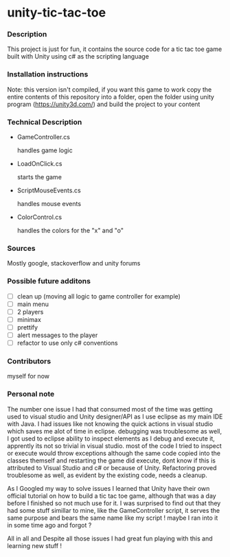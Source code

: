 # unity-tic-tac-toe
### Description
This project is just for fun,
it contains the source code for a tic tac toe game built with Unity using c# as the scripting language
### Installation instructions
Note: this version isn't compiled, if you want this game to work copy the entire contents of this repository into a folder,
open the folder using unity program (https://unity3d.com/) and build the project to your content
### Technical Description
- GameController.cs

    handles game logic
- LoadOnClick.cs

    starts the game
- ScriptMouseEvents.cs

    handles mouse events
- ColorControl.cs

    handles the colors for the "x" and "o"

### Sources
Mostly google, stackoverflow and unity forums

### Possible future additons
- [ ] clean up (moving all logic to game controller for example)
- [ ] main menu
- [ ] 2 players
- [ ] minimax
- [ ] prettify
- [ ] alert messages to the player
- [ ] refactor to use only c# conventions

### Contributors
myself for now

### Personal note

The number one issue I had that consumed most of the time was getting used to visual studio and Unity designer/API as I use eclipse as my main IDE with Java.
I had issues like not knowing the quick actions in visual studio which saves me alot of time in eclipse.
debugging was troublesome as well, I got used to eclipse ability to inspect elements as I debug and execute it,
apprently its not so trivial in visual studio. most of the code I tried to inspect or execute would throw exceptions
although the same code copied into the classes themself and restarting the game did execute, dont know if this is attributed to Visual Studio and c#
or because of Unity. Refactoring proved troublesome as well, as evident by the existing code, needs a cleanup. 

As I Googled my way to solve issues I learned that Unity have their own official tutorial on how to build a tic tac toe game,
although that was a day before I finished so not much use for it. I was surprised to find out that they had some stuff simillar to mine, like the GameController script,
it serves the same purpose and bears the same name like my script ! maybe I ran into it in some time ago and forgot ?

All in all and Despite all those issues I had great fun playing with this and learning new stuff !

